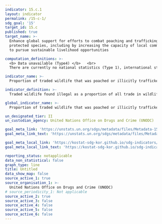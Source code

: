 ```yaml
---
indicator: 15.c.1
layout: indicator
permalink: /15-c-1/
sdg_goal: '15'
target_id: 15.c
published: true
target_name: >-
  Enhance global support for efforts to combat poaching and trafficking of
  protected species, including by increasing the capacity of local communities
  to pursue sustainable livelihood opportunities

computation_definitions: >-
  <b> Data unavailable (Type4) </b>   <br>
  There are currently no national statistics (Type 1), international statistics (Type 2), or alternative national statistics (Type 3) available. The Data of Type 1, type 2, or type 3 can be also included in case of temporary unavailability.

indicator_name: >-
  Proportion of traded wildlife that was poached or illicitly trafficked

indicator_definition: >-
  Traded wildlife found illegal as a proportion of all trade in wildlife, the sum of the values of legal and illegal trade. 

global_indicator_name: >-
  Proportion of traded wildlife that was poached or illicitly trafficked

un_designated_tier: II
un_custodian_agency: United Nations Office on Drugs and Crime (UNODC)

goal_meta_link: 'https://unstats.un.org/sdgs/metadata/files/Metadata-15-0c-01.pdf'
goal_meta_link_text: 'https://unstats.un.org/sdgs/metadata/files/Metadata-15-0c-01.pdf'

goal_meta_local_link: 'https://kostat-sdg-kor.github.io/sdg-indicators/public/data/Metadata-15-0c-01_ENG.pdf'
goal_meta_local_link_text: 'https://kostat-sdg-kor.github.io/sdg-indicators/public/data/Metadata-15-0c-01_ENG.pdf'

reporting_status: notapplicable
data_non_statistical: false
graph_type: line
title: Untitled
data_show_map: false
source_active_1: true
source_organisation_1: >-
  United Nations Office on Drugs and Crime (UNODC)
# source_periodicity_1: Not applicable
source_active_2: true
source_active_3: false
source_active_4: false
source_active_5: false
source_active_6: false
---
```

